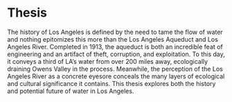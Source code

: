 # Thesis
The history of Los Angeles is defined by the need to tame the flow of water and nothing epitomizes this more than the Los Angeles Aqueduct and Los Angeles River. Completed in 1913, the aqueduct is both an incredible feat of engineering and an artifact of theft, corruption, and exploitation. To this day, it conveys a third of LA’s water from over 200 miles away, ecologically draining Owens Valley in the process. Meanwhile, the perception of the Los Angeles River as a concrete eyesore conceals the many layers of ecological and cultural significance it contains. This thesis explores both the history and potential future of water in Los Angeles.
